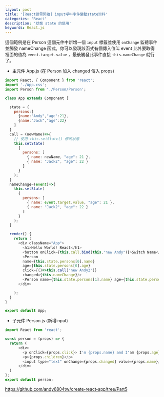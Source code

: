 ```yaml
---
layout: post
title: '[React從零開始] input呼叫事件變動state資料'
categories: 'React'
description: '狀態 state 的使用'
keywords: React.js
---
```


這個範例是在 Person 這個元件中新增一個 `input` 標籤並使用 `onChange` 監聽事件並觸發 nameChange 函式，你可以發現該函式有個傳入值叫 event 此外要取得裡面的值為 `event.target.value` ，最後觸發此事件直接 `this.nameChange` 就行了。

- 主元件 App.js (在 Person 加入 changed 傳入 props)

```js
import React, { Component } from 'react';
import './App.css';
import Person from './Person/Person';

class App extends Component {

  state = {
    persons:[
      {name:"Andy","age":21},
      {name:"Jack","age":22}
    ]
  }
  call = (newName)=>{
    // 使用 this.setState() 修改狀態
    this.setState(
      {
        persons: [
          { name: newName, "age": 21 },
          { name: "Jack2", "age": 22 }
        ]
      }
    );
  }
  nameChange=(event)=>{
    this.setState(
      {
        persons: [
          { name: event.target.value, "age": 21 },
          { name: "Jack2", "age": 22 }
        ]
      }
    );
  }

  render() {
    return (
      <div className="App">
        <h1>Hello World! React</h1>
        <button onClick={this.call.bind(this,"new Andy")}>Switch Name</button>
        <Person 
        name={this.state.persons[0].name} 
        age={this.state.persons[0].age}
        click={()=>this.call("new Andy2")}
        changed={this.nameChange}/>  
        <Person name={this.state.persons[1].name} age={this.state.persons[1].age}>Hobby is coding</Person>
      </div>

    );
  }
}

export default App;
``` 

- 子元件 Person.js (新增input)

```js
import React from 'react';

const person = (props) => {
  return (
      <div>
        <p onClick={props.click}> I'm {props.name} and I'am {props.age} yesrs old.</p>
        <p>{props.children}</p>
        <input type="text" onChange={props.changed} value={props.name}/>
      </div>
  )
};
export default person;

```


https://github.com/andy6804tw/create-react-app/tree/Part5
